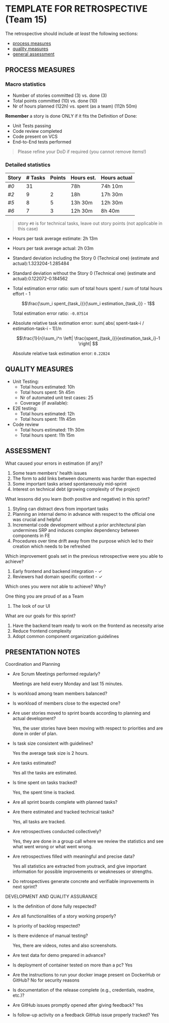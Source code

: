 TEMPLATE FOR RETROSPECTIVE (Team 15)
=====================================

The retrospective should include _at least_ the following
sections:

- [process measures](#process-measures)
- [quality measures](#quality-measures)
- [general assessment](#assessment)

## PROCESS MEASURES 

### Macro statistics

- Number of stories committed (3) vs. done (3) 
- Total points committed (10) vs. done (10)
- Nr of hours planned (122h) vs. spent (as a team) (112h 50m)

**Remember** a story is done ONLY if it fits the Definition of Done:
 
- Unit Tests passing
- Code review completed
- Code present on VCS
- End-to-End tests performed 

> Please refine your DoD if required (you cannot remove items!) 

### Detailed statistics

| Story  | # Tasks | Points | Hours est. | Hours actual |
|--------|---------|--------|------------|--------------|
| _#0_   |    31   |        | 78h        |   74h 10m    |
| _#2_   |    9    |    2   |     18h    |   17h 30m    |
| _#5_   |    8    |    5   | 13h 30m    |   12h 30m    |
| _#6_   |    7    |    3   | 12h 30m    |    8h 40m    |
   

> story `#0` is for technical tasks, leave out story points (not applicable in this case)

- Hours per task average estimate: 2h 13m
- Hours per task average actual: 2h 03m
- Standard deviation including the Story 0 (Technical one) (estimate and actual):1.323204-1.285484
- Standard deviation without the Story 0 (Technical one) (estimate and actual):0.122072-0.184562
- Total estimation error ratio: sum of total hours spent / sum of total hours effort - 1

    $$\frac{\sum_i spent_{task_i}}{\sum_i estimation_{task_i}} - 1$$ 

    Total estimation error ratio: `-0.07514`
 
    
- Absolute relative task estimation error: sum( abs( spent-task-i / estimation-task-i - 1))/n

    $$\frac{1}{n}\sum_i^n \left| \frac{spent_{task_i}}{estimation_task_i}-1 \right| $$

    Absolute relative task estimation error: `0.22824`
  
## QUALITY MEASURES 

- Unit Testing:
  - Total hours estimated: 10h
  - Total hours spent: 5h 45m
  - Nr of automated unit test cases: 25
  - Coverage (if available): 
- E2E testing:
  - Total hours estimated: 12h
  - Total hours spent: 11h 45m
- Code review 
  - Total hours estimated: 11h 30m
  - Total hours spent: 11h 15m

## ASSESSMENT

What caused your errors in estimation (if any)?

1. Some team members' health issues
2. The form to add links between documents was harder than expected
3. Some important tasks arised spontaneously mid-sprint 
4. Interest on technical debt (growing complexity of the project)

What lessons did you learn (both positive and negative) in this sprint?

1. Styling can distract devs from important tasks
2. Planning an internal demo in advance with respect to the official one was crucial and helpful
3. Incremental code development without a prior architectural plan undermines SRP and induces complex dependency between components in FE
4. Procedures over time drift away from the purpose which led to their creation which needs to be refreshed

Which improvement goals set in the previous retrospective were you able to achieve?

1. Early frontend and backend integration - ✓
2. Reviewers had domain specific context - ✓

Which ones you were not able to achieve? Why?

One thing you are proud of as a Team
1. The look of our UI

What are our goals for this sprint?

1. Have the backend team ready to work on the frontend as necessity arise
2. Reduce frontend complexity
3. Adopt common component organization guidelines

## PRESENTATION NOTES

Coordination and Planning
- Are Scrum Meetings performed regularly?

  Meetings are held every Monday and last 15 minutes.
- Is workload among team members balanced?

- Is workload of members close to the expected one?

- Are user stories moved to sprint boards according to 
planning and actual development?

  Yes, the user stories have been moving with respect to priorities and are done in order of plan.
- Is task size consistent with guidelines?

  Yes the average task size is 2 hours.
- Are tasks estimated?

  Yes all the tasks are estimated.
- Is time spent on tasks tracked?

  Yes, the spent time is tracked.
- Are all sprint boards complete with planned tasks?

- Are there estimated and tracked technical tasks?

  Yes, all tasks are tracked.
- Are retrospectives conducted collectively?

  Yes, they are done in a group call where we review the statistics and see what went wrong or what went wrong.
- Are retrospectives filled with meaningful and precise data? 

  Yes all statistics are extracted from youtrack, and give important information for possible improvements or weaknesses or strengths.
- Do retrospectives generate concrete and verifiable improvements in next sprint?

DEVELOPMENT AND QUALITY ASSURANCE
- Is the definition of done fully respected?

- Are all functionalities of a story working properly?

- Is priority of backlog respected?

- Is there evidence of manual testing?

  Yes, there are videos, notes and also screenshots.
- Are test data for demo prepared in advance?

- Is deployment of container tested on more than a pc? Yes

-  Are the instructions to run your docker image present on DockerHub or GitHub? No for security reasons

- Is documentation of the release complete (e.g., credentials, readme, etc.)?

- Are GitHub issues promptly opened after giving feedback? Yes

- Is follow-up activity on a feedback GitHub issue properly tracked? Yes